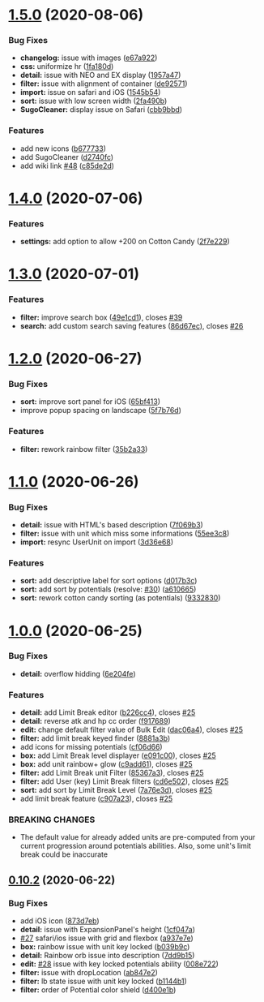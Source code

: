 # [1.5.0](https://github.com/Nagarian/optc-box-manager/compare/v1.4.0...v1.5.0) (2020-08-06)


### Bug Fixes

* **changelog:** issue with images ([e67a922](https://github.com/Nagarian/optc-box-manager/commit/e67a9229bcb6575a430cdcdaa4a43595552b2fe4))
* **css:** uniformize hr ([1fa180d](https://github.com/Nagarian/optc-box-manager/commit/1fa180de83241985b164274571d749bce49c5bb0))
* **detail:** issue with NEO and EX display ([1957a47](https://github.com/Nagarian/optc-box-manager/commit/1957a4796330ab98615d30d4ce1525a94cca421b))
* **filter:** issue with alignment of container ([de92571](https://github.com/Nagarian/optc-box-manager/commit/de92571db776d63e14af2de6b7d8b647abbaae0c))
* **import:** issue on safari and iOS ([1545b54](https://github.com/Nagarian/optc-box-manager/commit/1545b54f215301607c413f1770af9f3b80d51449))
* **sort:** issue with low screen width ([2fa490b](https://github.com/Nagarian/optc-box-manager/commit/2fa490b21bb2f5f38402c4bff621a37f0cbc4872))
* **SugoCleaner:** display issue on Safari ([cbb9bbd](https://github.com/Nagarian/optc-box-manager/commit/cbb9bbda3ea8f24f468b4e99c37e5ded79812e03))


### Features

* add new icons ([b677733](https://github.com/Nagarian/optc-box-manager/commit/b677733dbe1c7bdb550b8f239bf8fb5acd406f87))
* add SugoCleaner ([d2740fc](https://github.com/Nagarian/optc-box-manager/commit/d2740fc1364eae27a8d816c038960595f0d853ea))
* add wiki link [#48](https://github.com/Nagarian/optc-box-manager/issues/48) ([c85de2d](https://github.com/Nagarian/optc-box-manager/commit/c85de2d755d61ee51dfa67e985f4db205816a708))



# [1.4.0](https://github.com/Nagarian/optc-box-manager/compare/v1.3.0...v1.4.0) (2020-07-06)


### Features

* **settings:** add option to allow +200 on Cotton Candy ([2f7e229](https://github.com/Nagarian/optc-box-manager/commit/2f7e229861c944f5931436e2aa3bffa042682e63))



# [1.3.0](https://github.com/Nagarian/optc-box-manager/compare/v1.2.0...v1.3.0) (2020-07-01)


### Features

* **filter:** improve search box ([49e1cd1](https://github.com/Nagarian/optc-box-manager/commit/49e1cd1a995659a53be2be0ac0aebd3f373a7a18)), closes [#39](https://github.com/Nagarian/optc-box-manager/issues/39)
* **search:** add custom search saving features ([86d67ec](https://github.com/Nagarian/optc-box-manager/commit/86d67ecf4285e53a9ee11a06bafc75d3d7fea91c)), closes [#26](https://github.com/Nagarian/optc-box-manager/issues/26)



# [1.2.0](https://github.com/Nagarian/optc-box-manager/compare/v1.1.0...v1.2.0) (2020-06-27)


### Bug Fixes

* **sort:** improve sort panel for iOS ([65bf413](https://github.com/Nagarian/optc-box-manager/commit/65bf41315714bea1ee111f6f8d33de08493806e9))
* improve popup spacing on landscape ([5f7b76d](https://github.com/Nagarian/optc-box-manager/commit/5f7b76dfa86126e22387a12865b9d0de5212be7d))


### Features

* **filter:** rework rainbow filter ([35b2a33](https://github.com/Nagarian/optc-box-manager/commit/35b2a338f4c109843d89dc84a9edee8b1f93e9cc))



# [1.1.0](https://github.com/Nagarian/optc-box-manager/compare/v1.0.0...v1.1.0) (2020-06-26)


### Bug Fixes

* **detail:** issue with HTML's based description ([7f069b3](https://github.com/Nagarian/optc-box-manager/commit/7f069b33a729b91f1cdb392bdc2e6cf178db8b8f))
* **filter:** issue with unit which miss some informations ([55ee3c8](https://github.com/Nagarian/optc-box-manager/commit/55ee3c856b2e9238c8f9e1889607f435eabd576d))
* **import:** resync UserUnit on import ([3d36e68](https://github.com/Nagarian/optc-box-manager/commit/3d36e68bfe7179359a66855b9b17ef7429905364))


### Features

* **sort:** add descriptive label for sort options ([d017b3c](https://github.com/Nagarian/optc-box-manager/commit/d017b3c324c2fe6c9b964424419dd79546fa6f66))
* **sort:** add sort by potentials (resolve: [#30](https://github.com/Nagarian/optc-box-manager/issues/30)) ([a610665](https://github.com/Nagarian/optc-box-manager/commit/a61066576e19168fdceb90af018b8bf28711f6ec))
* **sort:** rework cotton candy sorting (as potentials) ([9332830](https://github.com/Nagarian/optc-box-manager/commit/9332830e2c24dec514977702b47895d62a8bf540))



# [1.0.0](https://github.com/Nagarian/optc-box-manager/compare/v0.10.2...v1.0.0) (2020-06-25)


### Bug Fixes

* **detail:** overflow hidding ([6e204fe](https://github.com/Nagarian/optc-box-manager/commit/6e204fe8288a474417665a7962e33f59ade96351))


### Features

* **detail:** add Limit Break editor ([b226cc4](https://github.com/Nagarian/optc-box-manager/commit/b226cc41c4cbee1b9e26e4352ff2f8ae033af687)), closes [#25](https://github.com/Nagarian/optc-box-manager/issues/25)
* **detail:** reverse atk and hp cc order ([f917689](https://github.com/Nagarian/optc-box-manager/commit/f917689088f51973330648fc19e82bc30c192dc9))
* **edit:** change default filter value of Bulk Edit ([dac06a4](https://github.com/Nagarian/optc-box-manager/commit/dac06a4b41ef722addbb7b78acf08c4024757ff7)), closes [#25](https://github.com/Nagarian/optc-box-manager/issues/25)
* **filter:** add limit break keyed finder ([8881a3b](https://github.com/Nagarian/optc-box-manager/commit/8881a3b395fed162a49bb8d420b266b731b27773))
* add icons for missing potentials ([cf06d66](https://github.com/Nagarian/optc-box-manager/commit/cf06d66422887f13ec33924b6524bb6c82e4dfe6))
* **box:** add Limit Break level displayer ([e091c00](https://github.com/Nagarian/optc-box-manager/commit/e091c00d7b55296772c3c6c8d7df0ff4aca5a815)), closes [#25](https://github.com/Nagarian/optc-box-manager/issues/25)
* **box:** add unit rainbow+ glow ([c9add61](https://github.com/Nagarian/optc-box-manager/commit/c9add612102bbccc405c1a40071ce03abf200604)), closes [#25](https://github.com/Nagarian/optc-box-manager/issues/25)
* **filter:** add Limit Break unit Filter ([85367a3](https://github.com/Nagarian/optc-box-manager/commit/85367a3e1088ad6f9ad7d963816cc3e066930bc9)), closes [#25](https://github.com/Nagarian/optc-box-manager/issues/25)
* **filter:** add User (key) Limit Break filters ([cd6e502](https://github.com/Nagarian/optc-box-manager/commit/cd6e5020caaa46f566c2bea09659104fa6881358)), closes [#25](https://github.com/Nagarian/optc-box-manager/issues/25)
* **sort:** add sort by Limit Break Level ([7a76e3d](https://github.com/Nagarian/optc-box-manager/commit/7a76e3de90d1636172b36e28a90ca284af711da4)), closes [#25](https://github.com/Nagarian/optc-box-manager/issues/25)
* add limit break feature ([c907a23](https://github.com/Nagarian/optc-box-manager/commit/c907a2364bd3c8b24c96767a389f263b36cd59b1)), closes [#25](https://github.com/Nagarian/optc-box-manager/issues/25)


### BREAKING CHANGES

* The default value for already added units are
pre-computed from your current progression around potentials abilities.
Also, some unit's limit break could be inaccurate



## [0.10.2](https://github.com/Nagarian/optc-box-manager/compare/v0.10.1...v0.10.2) (2020-06-22)


### Bug Fixes

* add iOS icon ([873d7eb](https://github.com/Nagarian/optc-box-manager/commit/873d7ebe9c026942c57fa837eb4fa6ea18c22528))
* **detail:** issue with ExpansionPanel's height ([1cf047a](https://github.com/Nagarian/optc-box-manager/commit/1cf047a137c64417b817c9af788eed0b4d1c7913))
* [#27](https://github.com/Nagarian/optc-box-manager/issues/27) safari/ios issue with grid and flexbox ([a937e7e](https://github.com/Nagarian/optc-box-manager/commit/a937e7eac1fad13a8dd0996e5a35468775389f06))
* **box:** rainbow issue with unit key locked ([b039b9c](https://github.com/Nagarian/optc-box-manager/commit/b039b9c3fb8c57b0df519e4e5ad2eb53ca4ec840))
* **detail:** Rainbow orb issue into description ([7dd9b15](https://github.com/Nagarian/optc-box-manager/commit/7dd9b15e04a8871b8fc504789ef2702dc2eb46c6))
* **edit:** [#28](https://github.com/Nagarian/optc-box-manager/issues/28) issue with key locked potentials ability ([008e722](https://github.com/Nagarian/optc-box-manager/commit/008e722c69bfff180cf91bdd7a8305b698e19fa4))
* **filter:** issue with dropLocation ([ab847e2](https://github.com/Nagarian/optc-box-manager/commit/ab847e220af76182038230638923311badf1c6f9))
* **filter:** lb state issue with unit key locked ([b1144b1](https://github.com/Nagarian/optc-box-manager/commit/b1144b1ed76b46be6370afe0b35185ed72c7b93d))
* **filter:** order of Potential color shield ([d400e1b](https://github.com/Nagarian/optc-box-manager/commit/d400e1b7cc8ad580db77dc08fae9b5604f005f0e))



